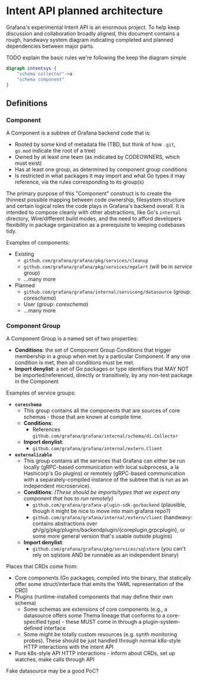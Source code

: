 # Intent API planned architecture

Grafana's experimental Intent API is an enormous project. To help keep discussion and collaboration broadly aligned, this document contains a rough, handwavy system diagram indicating completed and planned dependencies between major parts.

TODO explain the basic rules we're following the keep the diagram simple

```dot
digraph intentsys {
    "schema collector"->a
    "schema component"
}
```

## Definitions

### Component

A Component is a subtree of Grafana backend code that is:

* Rooted by some kind of metadata file (TBD, but think of how `.git`, `go.mod` indicate the root of a tree)
* Owned by at least one team (as indicated by CODEOWNERS, which must exist)
* Has at least one group, as determined by component group conditions
* Is restricted in what packages it may import and what Go types it may reference, via the rules corresponding to its group(s)

The primary purpose of this "Component" construct is to create the thinnest possible mapping between code ownership, filesystem structure and certain logical roles the code plays in Grafana's backend overall. It is intended to compose cleanly with other abstractions, like Go's `internal` directory, Wire/different build modes, and the need to afford developers flexibility in package organization as a prerequisite to keeping codebases tidy.

Examples of components:

* Existing
  * `github.com/grafana/grafana/pkg/services/cleanup`
  * `github.com/grafana/grafana/pkg/services/ngalert` (will be in _service_ group)
  * ...many more
* Planned
  * `github.com/grafana/grafana/internal/serviceng/datasource` (group: _coreschema_)
  * User (group: _coreschema_)
  * ...many more

### Component Group

A Component Group is a named set of two properties:

* **Conditions**: the set of Component Group Conditions that trigger membership in a group when met by a particular Component. If any one condition is met, then all conditions must be met.
* **Import denylist**: a set of Go packages or type identifiers that MAY NOT be imported/referenced, directly or transitively, by any non-test package in the Component

Examples of service groups:

* **`coreschema`**
  * This group contains all the components that are sources of core schemas - those that are known at compile time.
  * **Conditions**:
    * References `github.com/grafana/grafana/internal/schema/di.Collector`
  * **Import denylist**:
    * `github.com/grafana/grafana/internal/extern.Client`
* **`externalizable`**
  * This group contains all the services that Grafana can either be run locally (gRPC-based communication with local subprocess, a la Hashicorp's Go plugins) or remotely (gRPC-based communication with a separately-compiled instance of the subtree that is run as an independent microservice).
  * **Conditions**: _(These should be imports/types that we expect any component that has to run remotely)_
    * `github.com/grafana/grafana-plugin-sdk-go/backend` (plausible, though it might be nice to move into main grafana repo?)
    * `github.com/grafana/grafana/internal/extern/client` (handwavy: contains abstractions over gh/g/g/pkg/plugins/backendplugin/{coreplugin,grpcplugin}, or some more general version that's usable outside plugins)
  * **Import denylist**:
    * `github.com/grafana/grafana/pkg/services/sqlstore` (you can't rely on sqlstore AND be runnable as an independent binary)

Places that CRDs come from:

* Core components (Go packages, compiled into the binary, that statically offer some struct/interface that emits the YAML representation of the CRD)
* Plugins (runtime-installed components that may define their own schema)
  * Some schemas are extensions of core components (e.g., a datasource offers some Thema lineage that conforms to a core-specified type) - these MUST come in through a plugin-system-defined interface
  * Some might be totally custom resources (e.g. synth monitoring probes). These should be just handled through normal k8s-style HTTP interactions with the intent API
* Pure k8s-style API HTTP interactions - inform about CRDs, set up watches, make calls through API

Fake datasource may be a good PoC?